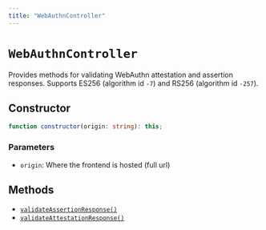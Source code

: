 ```yaml
---
title: "WebAuthnController"
---
```


# `WebAuthnController`

Provides methods for validating WebAuthn attestation and assertion responses. Supports ES256 (algorithm id `-7`) and RS256 (algorithm id `-257`).

## Constructor

```ts
function constructor(origin: string): this;
```

### Parameters

- `origin`: Where the frontend is hosted (full url)

## Methods

- [`validateAssertionResponse()`](/reference/webauthn/WebAuthnController/validateAssertionResponse)
- [`validateAttestationResponse()`](/reference/webauthn/WebAuthnController/validateAttestationResponse)
